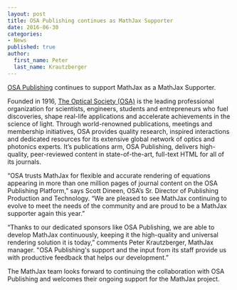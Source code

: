 ```yaml
---
layout: post
title: OSA Publishing continues as MathJax Supporter
date: 2016-06-30
categories:
- News
published: true
author:
  first_name: Peter
  last_name: Krautzberger
---
```


[OSA Publishing](https://www.osapublishing.org/) continues to support MathJax as a MathJax Supporter.

Founded in 1916, [The Optical Society (OSA)](http://www.osa.org/) is the leading professional organization for scientists, engineers, students and entrepreneurs who fuel discoveries, shape real-life applications and accelerate achievements in the science of light. Through world-renowned publications, meetings and membership initiatives, OSA provides quality research, inspired interactions and dedicated resources for its extensive global network of optics and photonics experts. It’s publications arm, OSA Publishing, delivers high-quality, peer-reviewed content in state-of-the-art, full-text HTML for all of its journals.

“OSA trusts MathJax for flexible and accurate rendering of equations appearing in more than one million pages of journal content on the OSA Publishing Platform,” says Scott Dineen, OSA’s Sr. Director of Publishing Production and Technology. “We are pleased to see MathJax continuing to evolve to meet the needs of the community and are proud to be a MathJax supporter again this year.”

“Thanks to our dedicated sponsors like OSA Publishing, we are able to develop MathJax continuously, keeping it the high-quality and universal rendering solution it is today,” comments Peter Krautzberger, MathJax manager. "OSA Publishing's support and the input from its staff provide us with productive feedback that helps our development.”

The MathJax team looks forward to continuing the collaboration with OSA Publishing and welcomes their ongoing support for the MathJax project.
